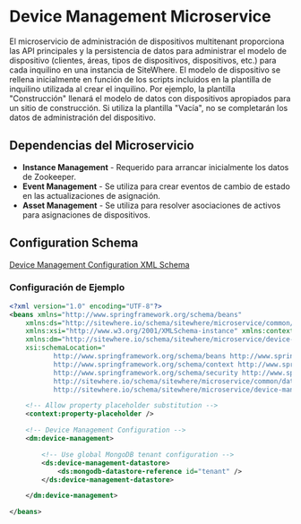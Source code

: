 # Device Management Microservice

El microservicio de administración de dispositivos multitenant proporciona las API principales
y la persistencia de datos para administrar el modelo de dispositivo (clientes, áreas, tipos de
dispositivos, dispositivos, etc.) para cada inquilino en una instancia de SiteWhere. El modelo
de dispositivo se rellena inicialmente en función de los scripts incluidos en la plantilla de
inquilino utilizada al crear el inquilino. Por ejemplo, la plantilla "Construcción" llenará el
modelo de datos con dispositivos apropiados para un sitio de construcción. Si utiliza la plantilla
"Vacía", no se completarán los datos de administración del dispositivo.

## Dependencias del Microservicio

- **Instance Management** - Requerido para arrancar inicialmente los datos de Zookeeper.
- **Event Management** - Se utiliza para crear eventos de cambio de estado en las actualizaciones de asignación.
- **Asset Management** - Se utiliza para resolver asociaciones de activos para asignaciones de dispositivos.

## Configuration Schema

[Device Management Configuration XML Schema](http://sitewhere.io/schema/sitewhere/microservice/device-management/current/device-management.xsd)

### Configuración de Ejemplo

```xml
<?xml version="1.0" encoding="UTF-8"?>
<beans xmlns="http://www.springframework.org/schema/beans"
	xmlns:ds="http://sitewhere.io/schema/sitewhere/microservice/common/datastore"
	xmlns:xsi="http://www.w3.org/2001/XMLSchema-instance" xmlns:context="http://www.springframework.org/schema/context"
	xmlns:dm="http://sitewhere.io/schema/sitewhere/microservice/device-management"
	xsi:schemaLocation="
           http://www.springframework.org/schema/beans http://www.springframework.org/schema/beans/spring-beans-3.1.xsd
           http://www.springframework.org/schema/context http://www.springframework.org/schema/context/spring-context-3.1.xsd
           http://www.springframework.org/schema/security http://www.springframework.org/schema/security/spring-security-3.0.xsd
           http://sitewhere.io/schema/sitewhere/microservice/common/datastore http://sitewhere.io/schema/sitewhere/microservice/common/current/datastore-common.xsd
           http://sitewhere.io/schema/sitewhere/microservice/device-management http://sitewhere.io/schema/sitewhere/microservice/device-management/current/device-management.xsd">

	<!-- Allow property placeholder substitution -->
	<context:property-placeholder />

	<!-- Device Management Configuration -->
	<dm:device-management>

		<!-- Use global MongoDB tenant configuration -->
		<ds:device-management-datastore>
			<ds:mongodb-datastore-reference id="tenant" />
		</ds:device-management-datastore>

	</dm:device-management>

</beans>
```
